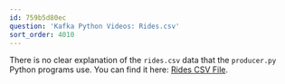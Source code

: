 ```yaml
---
id: 759b5d80ec
question: 'Kafka Python Videos: Rides.csv'
sort_order: 4010
---
```


There is no clear explanation of the `rides.csv` data that the `producer.py` Python programs use. You can find it here: [Rides CSV File](https://raw.githubusercontent.com/DataTalksClub/data-engineering-zoomcamp/2bd33e89906181e424f7b12a299b70b19b7cfcd5/week_6_stream_processing/python/resources/rides.csv).